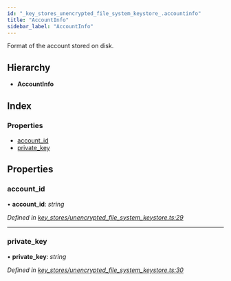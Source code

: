 ```yaml
---
id: "_key_stores_unencrypted_file_system_keystore_.accountinfo"
title: "AccountInfo"
sidebar_label: "AccountInfo"
---
```


Format of the account stored on disk.

## Hierarchy

* **AccountInfo**

## Index

### Properties

* [account_id](_key_stores_unencrypted_file_system_keystore_.accountinfo.md#account_id)
* [private_key](_key_stores_unencrypted_file_system_keystore_.accountinfo.md#private_key)

## Properties

###  account_id

• **account_id**: *string*

*Defined in [key_stores/unencrypted_file_system_keystore.ts:29](https://github.com/nearprotocol/nearlib/blob/be6b150/src.ts/key_stores/unencrypted_file_system_keystore.ts#L29)*

___

###  private_key

• **private_key**: *string*

*Defined in [key_stores/unencrypted_file_system_keystore.ts:30](https://github.com/nearprotocol/nearlib/blob/be6b150/src.ts/key_stores/unencrypted_file_system_keystore.ts#L30)*
